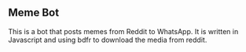 ## Meme Bot

This is a bot that posts memes from Reddit to WhatsApp. It is written in Javascript and using bdfr to download the media from reddit.
